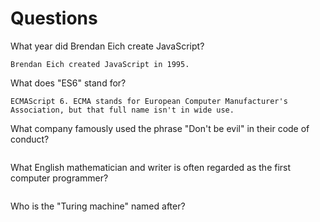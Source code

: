 # Questions

What year did Brendan Eich create JavaScript?

```
Brendan Eich created JavaScript in 1995.

```

What does "ES6" stand for?

```
ECMAScript 6. ECMA stands for European Computer Manufacturer's Association, but that full name isn't in wide use.

```

What company famously used the phrase "Don't be evil" in their code of conduct?

```

```

What English mathematician and writer is often regarded as the first computer programmer?

```

```

Who is the "Turing machine" named after?

```

```
